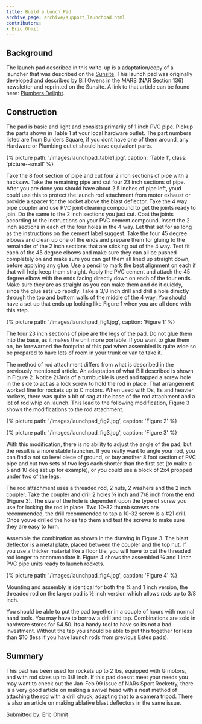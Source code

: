 ```yaml
---
title: Build a Lunch Pad
archive_page: archive/support_launchpad.html
contributors:
- Eric Ohmit
---
```

## Background

The launch pad described in this write-up is a adaptation/copy of a launcher that was described on the [Sunsite][1].
This launch pad was originally developed and described by Bill Owens in the MARS (NAR Section 136) newsletter and reprinted on the Sunsite.
A link to that article can be found here: [Plumbers Delight][2].

## Construction

The pad is basic and light and consists primarily of 1 inch PVC pipe.
Pickup the parts shown in Table 1 at your local hardware outlet.
The part numbers listed are from Builders Square, if you dont have one of them around, any Hardware or Plumbing outlet should have equivalent parts.

{% picture path: '/images/launchpad_table1.jpg', caption: 'Table 1', class: 'picture--small' %}

Take the 8 foot section of pipe and cut four 2 inch sections of pipe with a hacksaw.
Take the remaining pipe and cut four 23 inch sections of pipe.
After you are done you should have about 2.5 inches of pipe left, youd could use this to protect the launch rod attachment from motor exhaust or provide a spacer for the rocket above the blast deflector.
Take the 4 way pipe coupler and use PVC joint cleaning compound to get the joints ready to join.
Do the same to the 2 inch sections you just cut.
Coat the joints according to the instructions on your PVC cement compound.
Insert the 2 inch sections in each of the four holes in the 4 way.
Let that set for as long as the instructions on the cement label suggest.
Take the four 45 degree elbows and clean up one of the ends and prepare them for gluing to the remainder of the 2 inch sections that are sticking out of the 4 way.
Test fit each of the 45 degree elbows and make sure they can all be pushed completely on and make sure you can get them all lined up straight down, before applying any glue.
Use a pencil to mark the best alignment on each if that will help keep them straight.
Apply the PVC cement and attach the 45 degree elbow with the ends facing directly down on each of the four ends.
Make sure they are as straight as you can make them and do it quickly, since the glue sets up rapidly.
Take a 3/8 inch drill and drill a hole directly through the top and bottom walls of the middle of the 4 way.
You should have a set up that ends up looking like Figure 1 when you are all done with this step.

{% picture path: '/images/launchpad_fig1.jpg', caption: 'Figure 1' %}

The four 23 inch sections of pipe are the legs of the pad.
Do not glue them into the base, as it makes the unit more portable.
If you want to glue them on, be forewarned the footprint of this pad when assembled is quite wide so be prepared to have lots of room in your trunk or van to take it.

The method of rod attachment differs from what is described in the previously mentioned article.
An adaptation of what Bill described is shown in Figure 2.
Notice 2/3rds of a turnbuckle is used and tapped a screw hole in the side to act as a lock screw to hold the rod in place.
That arrangement worked fine for rockets up to C motors.
When used with Ds, Es and heavier rockets, there was quite a bit of sag at the base of the rod attachment and a lot of rod whip on launch.
This lead to the following modification, Figure 3 shows the modifications to the rod attachment.

{% picture path: '/images/launchpad_fig2.jpg', caption: 'Figure 2' %}

{% picture path: '/images/launchpad_fig3.jpg', caption: 'Figure 3' %}

With this modification, there is no ability to adjust the angle of the pad, but the result is a more stable launcher.
If you really want to angle your rod, you can find a not so level piece of ground, or buy another 8 foot section of PVC pipe and cut two sets of two legs each shorter than the first set (to make a 5 and 10 deg set up for example), or you could use a block of 2x4 propped under two of the legs.

The rod attachment uses a threaded rod, 2 nuts, 2 washers and the 2 inch coupler.
Take the coupler and drill 2 holes ¼ inch and 7/8 inch from the end (Figure 3).
The size of the hole is dependent upon the type of screw you use for locking the rod in place.
Two 10-32 thumb screws are recommended, the drill recommended to tap a 10-32 screw is a #21 drill.
Once youve drilled the holes tap them and test the screws to make sure they are easy to turn.

Assemble the combination as shown in the drawing in Figure 3.
The blast deflector is a metal plate, placed between the coupler and the top nut.
If you use a thicker material like a floor tile, you will have to cut the threaded rod longer to accommodate it.
Figure 4 shows the assembled ¾ and 1 inch PVC pipe units ready to launch rockets.

{% picture path: '/images/launchpad_fig4.jpg', caption: 'Figure 4' %}

Mounting and assembly is identical for both the ¾ and 1 inch version, the threaded rod on the larger pad is ½ inch version which allows rods up to 3/8 inch.

You should be able to put the pad together in a couple of hours with normal hand tools.
You may have to borrow a drill and tap.
Combinations are sold in hardware stores for $4.50.
Its a handy tool to have so its not a bad investment.
Without the tap you should be able to put this together for less than $10 (less if you have launch rods from previous Estes pads).

## Summary

This pad has been used for rockets up to 2 lbs, equipped with G motors, and with rod sizes up to 3/8 inch.
If this pad doesnt meet your needs you may want to check out the Jan-Feb 99 issue of NARs Sport Rocketry, there is a very good article on making a swivel head with a neat method of attaching the rod with a drill chuck, adapting that to a camera tripod.
There is also an article on making ablative blast deflectors in the same issue.

Submitted by: Eric Ohmit

[1]: http://metalab.unc.edu/pub/archives/rec.models.rockets/
[2]: http://metalab.unc.edu/pub/archives/rec.models.rockets/PLANS/launchpads/plumber.pad/
